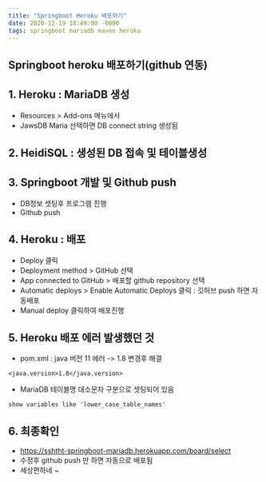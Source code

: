 ```yaml
---
title: "Springboot Heroku 배포하기"
date: 2020-12-19 18:49:00 -0600
tags: springboot mariadb maven heroku
---
```

## Springboot heroku 배포하기(github 연동)

## 1. Heroku : MariaDB 생성
* Resources > Add-ons 메뉴에서
* JawsDB Maria 선택하면 DB connect string 생성됨

## 2. HeidiSQL : 생성된 DB 접속 및 테이블생성

## 3. Springboot 개발 및 Github push
* DB정보 셋팅후 프로그램 진행
* Github push

## 4. Heroku : 배포
* Deploy 클릭
* Deployment method > GitHub 선택
* App connected to GitHub > 배포할 github repository 선택
* Automatic deploys > Enable Automatic Deploys 클릭 : 깃허브 push 하면 자동배포
* Manual deploy 클릭하여 배포진행

## 5. Heroku 배포 에러 발생했던 것
* pom.xml : java 버전 11 에러 -> 1.8 변경후 해결

```
<java.version>1.8</java.version>
```

* MariaDB 테이블명 대소문자 구분으로 셋팅되어 있음

```
show variables like 'lower_case_table_names'
```

## 6. 최종확인
* <https://sshtht-springboot-mariadb.herokuapp.com/board/select>
* 수정후 github push 만 하면 자동으로 배포됨
* 세상편하네 ~

